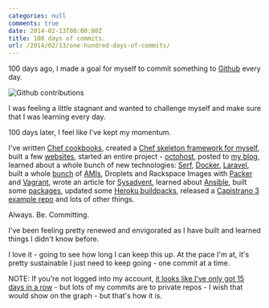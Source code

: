 ```yaml
---
categories: null
comments: true
date: 2014-02-13T00:00:00Z
title: 100 days of commits.
url: /2014/02/13/one-hundred-days-of-commits/
---
```


100 days ago, I made a goal for myself to commit something to [Github](https://github.com/darron) every day.

![Github contributions](/images/100-days.gif)

I was feeling a little stagnant and wanted to challenge myself and make sure that I was learning every day.

100 days later, I feel like I've kept my momentum.

I've written [Chef cookbooks](https://github.com/search?q=%40darron+cookbooks), created a [Chef skeleton framework for myself](https://github.com/darron/skeleton-cookbook), built a few [websites](http://www.octohost.io), started an entire project - [octohost](https://github.com/octohost), posted to [my blog](http://blog.froese.org), learned about a whole bunch of new technologies: [Serf](http://www.serfdom.io/), [Docker](https://www.docker.io/), [Laravel](http://laravel.com/), built a whole [bunch](https://github.com/octohost/octohost-cookbook) of [AMIs](https://github.com/octohost/ubuntu-12.0.4-3.8), Droplets and Rackspace Images with [Packer](http://www.packer.io/) and [Vagrant](http://www.vagrantup.com/), wrote an article for [Sysadvent](https://github.com/darron/sysadvent-docker), learned about [Ansible](https://github.com/octohost/octohost), built some [packages](https://github.com/darron/ubuntu-ruby-package-builder), updated some [Heroku buildpacks](https://github.com/darron/heroku-buildpack-ruby-jekyll), released a [Capistrano 3 example repo](https://github.com/darron/example-capistrano3) and lots of other things.

Always. Be. Committing.

I've been feeling pretty renewed and envigorated as I have built and learned things I didn't know before.

I love it - going to see how long I can keep this up. At the pace I'm at, it's pretty sustainable I just need to keep going - one commit at a time.

NOTE: If you're not logged into my account, [it looks like I've only got 15 days in a row](https://github.com/darron) - but lots of my commits are to private repos - I wish that would show on the graph - but that's how it is.